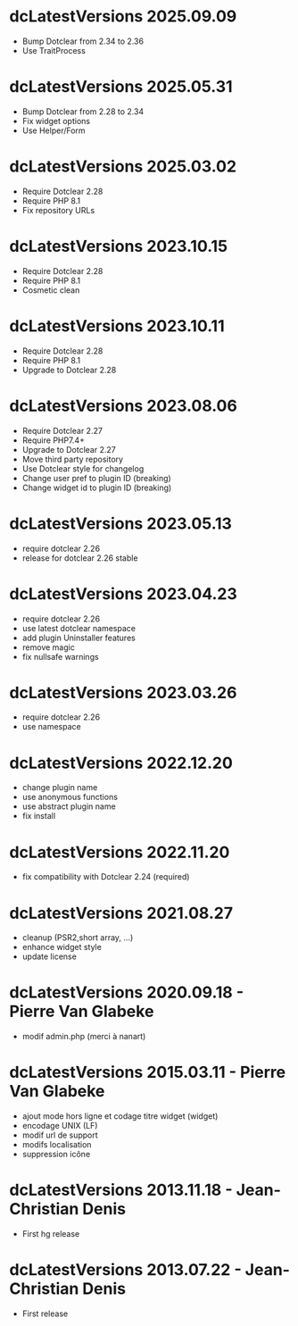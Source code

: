 dcLatestVersions 2025.09.09
===========================================================
* Bump Dotclear from 2.34 to 2.36
* Use TraitProcess

dcLatestVersions 2025.05.31
===========================================================
* Bump Dotclear from 2.28 to 2.34
* Fix widget options
* Use Helper/Form

dcLatestVersions 2025.03.02
===========================================================
* Require Dotclear 2.28
* Require PHP 8.1
* Fix repository URLs

dcLatestVersions 2023.10.15
===========================================================
* Require Dotclear 2.28
* Require PHP 8.1
* Cosmetic clean

dcLatestVersions 2023.10.11
===========================================================
* Require Dotclear 2.28
* Require PHP 8.1
* Upgrade to Dotclear 2.28

dcLatestVersions 2023.08.06
===========================================================
* Require Dotclear 2.27
* Require PHP7.4+
* Upgrade to Dotclear 2.27
* Move third party repository
* Use Dotclear style for changelog
* Change user pref to plugin ID (breaking)
* Change widget id to plugin ID (breaking)

dcLatestVersions 2023.05.13
===========================================================
* require dotclear 2.26
* release for dotclear 2.26 stable

dcLatestVersions 2023.04.23
===========================================================
* require dotclear 2.26
* use latest dotclear namespace
* add plugin Uninstaller features
* remove magic
* fix nullsafe warnings

dcLatestVersions 2023.03.26
===========================================================
* require dotclear 2.26
* use namespace

dcLatestVersions 2022.12.20
===========================================================
* change plugin name
* use anonymous functions
* use abstract plugin name
* fix install

dcLatestVersions 2022.11.20
===========================================================
* fix compatibility with Dotclear 2.24 (required)

dcLatestVersions 2021.08.27
===========================================================
* cleanup (PSR2,short array, ...)
* enhance widget style
* update license

dcLatestVersions 2020.09.18 - Pierre Van Glabeke
===========================================================
* modif admin.php (merci à nanart)

dcLatestVersions 2015.03.11 - Pierre Van Glabeke
===========================================================
* ajout mode hors ligne et codage titre widget (widget)
* encodage UNIX (LF)
* modif url de support
* modifs localisation
* suppression icône

dcLatestVersions 2013.11.18 - Jean-Christian Denis
===========================================================
* First hg release

dcLatestVersions 2013.07.22 - Jean-Christian Denis
===========================================================
* First release
